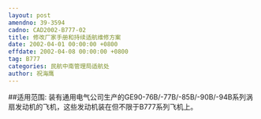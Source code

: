 ```yaml
---
layout: post
amendno: 39-3594
cadno: CAD2002-B777-02
title: 修改厂家手册和持续适航维修方案
date: 2002-04-01 00:00:00 +0800
effdate: 2002-04-08 00:00:00 +0800
tag: B777
categories: 民航中南管理局适航处
author: 祝海鹰
---
```


##适用范围:
装有通用电气公司生产的GE90-76B/-77B/-85B/-90B/-94B系列涡扇发动机的飞机，这些发动机装在但不限于B777系列飞机上。

